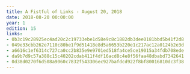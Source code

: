 ```yaml
---
title: A Fistful of Links - August 20, 2018
date: 2018-08-20 00:00:00
year: 1
edition: 15
links:
- 0b3c19c28925ec4ad20c2c19733ebe1d58e9c8c1882db3dee0181bbd5b41f2d8
- 049e33cbb262e7110c80be1f9d51418e8d5a6653b220e1c217ac12a0124b2e3d
- a6616c1ef6314c727ca0cc2b835e9e9701ed518fa4ce5ce19015a34fdb708ede
- da9b7d9c57a388c15c40202cdab411f4df16acd8c4e8f56faa48dbabd7342641
- 0d38d0270f6d508a9060c7832f543306ec927bafdcd922f8bf80016810dc3f38
---
```

